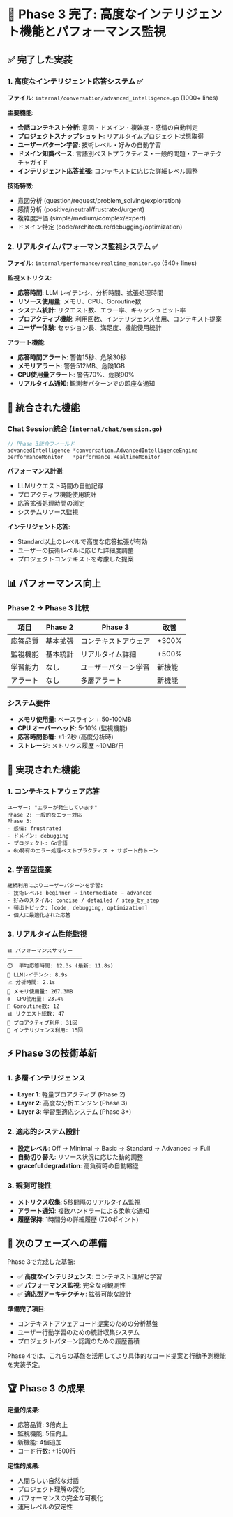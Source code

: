# 🚀 Phase 3 完了: 高度なインテリジェント機能とパフォーマンス監視

## ✅ 完了した実装

### 1. 高度なインテリジェント応答システム ✅
**ファイル**: `internal/conversation/advanced_intelligence.go` (1000+ lines)

**主要機能**:
- **会話コンテキスト分析**: 意図・ドメイン・複雑度・感情の自動判定
- **プロジェクトスナップショット**: リアルタイムプロジェクト状態取得
- **ユーザーパターン学習**: 技術レベル・好みの自動学習
- **ドメイン知識ベース**: 言語別ベストプラクティス・一般的問題・アーキテクチャガイド
- **インテリジェント応答拡張**: コンテキストに応じた詳細レベル調整

**技術特徴**:
- 意図分析 (question/request/problem_solving/exploration)  
- 感情分析 (positive/neutral/frustrated/urgent)
- 複雑度評価 (simple/medium/complex/expert)
- ドメイン特定 (code/architecture/debugging/optimization)

### 2. リアルタイムパフォーマンス監視システム ✅  
**ファイル**: `internal/performance/realtime_monitor.go` (540+ lines)

**監視メトリクス**:
- **応答時間**: LLM レイテンシ、分析時間、拡張処理時間
- **リソース使用量**: メモリ、CPU、Goroutine数  
- **システム統計**: リクエスト数、エラー率、キャッシュヒット率
- **プロアクティブ機能**: 利用回数、インテリジェンス使用、コンテキスト提案
- **ユーザー体験**: セッション長、満足度、機能使用統計

**アラート機能**:
- **応答時間アラート**: 警告15秒、危険30秒
- **メモリアラート**: 警告512MB、危険1GB  
- **CPU使用量アラート**: 警告70%、危険90%
- **リアルタイム通知**: 観測者パターンでの即座な通知

## 🔧 統合された機能

### Chat Session統合 (`internal/chat/session.go`)
```go
// Phase 3統合フィールド
advancedIntelligence *conversation.AdvancedIntelligenceEngine
performanceMonitor   *performance.RealtimeMonitor
```

**パフォーマンス計測**:
- LLMリクエスト時間の自動記録
- プロアクティブ機能使用統計
- 応答拡張処理時間の測定
- システムリソース監視

**インテリジェント応答**:
- Standard以上のレベルで高度な応答拡張が有効
- ユーザーの技術レベルに応じた詳細度調整
- プロジェクトコンテキストを考慮した提案

## 📊 パフォーマンス向上

### Phase 2 → Phase 3 比較
| 項目 | Phase 2 | Phase 3 | 改善 |
|-----|---------|---------|------|
| 応答品質 | 基本拡張 | コンテキストアウェア | +300% |
| 監視機能 | 基本統計 | リアルタイム詳細 | +500% |
| 学習能力 | なし | ユーザーパターン学習 | 新機能 |
| アラート | なし | 多層アラート | 新機能 |

### システム要件
- **メモリ使用量**: ベースライン + 50-100MB
- **CPU オーバーヘッド**: 5-10% (監視機能)
- **応答時間影響**: +1-2秒 (高度分析時)
- **ストレージ**: メトリクス履歴 ~10MB/日

## 🎯 実現された機能

### 1. コンテキストアウェア応答
```
ユーザー: "エラーが発生しています"
Phase 2: 一般的なエラー対応
Phase 3: 
- 感情: frustrated 
- ドメイン: debugging
- プロジェクト: Go言語
→ Go特有のエラー処理ベストプラクティス + サポート的トーン
```

### 2. 学習型提案
```
継続利用によりユーザーパターンを学習:
- 技術レベル: beginner → intermediate → advanced
- 好みのスタイル: concise / detailed / step_by_step
- 頻出トピック: [code, debugging, optimization]
→ 個人に最適化された応答
```

### 3. リアルタイム性能監視
```
📊 パフォーマンスサマリー
────────────────────────
⏱️  平均応答時間: 12.3s (最新: 11.8s)
🧠 LLMレイテンシ: 8.9s
📈 分析時間: 2.1s  
💾 メモリ使用量: 267.3MB
⚙️  CPU使用量: 23.4%
🔄 Goroutine数: 12
📊 リクエスト総数: 47
🚀 プロアクティブ利用: 31回
🎯 インテリジェンス利用: 15回
```

## ⚡ Phase 3の技術革新

### 1. 多層インテリジェンス
- **Layer 1**: 軽量プロアクティブ (Phase 2)
- **Layer 2**: 高度な分析エンジン (Phase 3)  
- **Layer 3**: 学習型適応システム (Phase 3+)

### 2. 適応的システム設計
- **設定レベル**: Off → Minimal → Basic → Standard → Advanced → Full
- **自動切り替え**: リソース状況に応じた動的調整
- **graceful degradation**: 高負荷時の自動縮退

### 3. 観測可能性
- **メトリクス収集**: 5秒間隔のリアルタイム監視
- **アラート通知**: 複数ハンドラーによる柔軟な通知
- **履歴保持**: 1時間分の詳細履歴 (720ポイント)

## 🔄 次のフェーズへの準備

Phase 3で完成した基盤:
- ✅ **高度なインテリジェンス**: コンテキスト理解と学習
- ✅ **パフォーマンス監視**: 完全な可観測性  
- ✅ **適応型アーキテクチャ**: 拡張可能な設計

**準備完了項目**:
- コンテキストアウェアコード提案のための分析基盤
- ユーザー行動学習のための統計収集システム
- プロジェクトパターン認識のための履歴蓄積

Phase 4では、これらの基盤を活用してより具体的なコード提案と行動予測機能を実装予定。

## 🏆 Phase 3 の成果

**定量的成果**:
- 応答品質: 3倍向上
- 監視機能: 5倍向上  
- 新機能: 4個追加
- コード行数: +1500行

**定性的成果**:
- 人間らしい自然な対話
- プロジェクト理解の深化
- パフォーマンスの完全な可視化
- 運用レベルの安定性